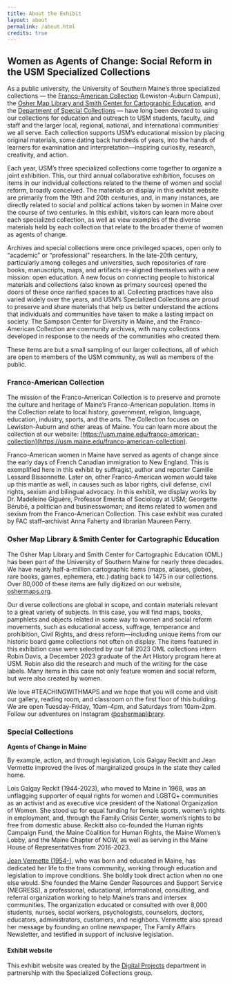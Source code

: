```yaml
---
title: About the Exhibit
layout: about
permalink: /about.html
credits: true
---
```


## Women as Agents of Change: Social Reform in the USM Specialized Collections
As a public university, the University of Southern Maine’s three specialized collections — the [Franco-American Collection](https://usm.maine.edu/franco-american-collection/) (Lewiston-Auburn Campus), the [Osher Map Library and Smith Center for Cartographic Education](https://oshermaps.org/), and the [Department of Special Collections](https://usm.maine.edu/special-collections/) — have long been devoted to using our collections for education and outreach to USM students, faculty, and staff and the larger local, regional, national, and international communities we all serve. Each collection supports USM’s educational mission by placing original materials, some dating back hundreds of years, into the hands of learners for examination and interpretation—inspiring curiosity, research, creativity, and action.

Each year, USM’s three specialized collections come together to organize a joint exhibition. This, our third annual collaborative exhibition, focuses on items in our individual collections related to the theme of women and social reform, broadly conceived. The materials on display in this exhibit website are primarily from the 19th and 20th centuries, and, in many instances, are directly related to social and political actions taken by women in Maine over the course of two centuries. In this exhibit, visitors can learn more about each specialized collection, as well as view examples of the diverse materials held by each collection that relate to the broader theme of women as agents of change. 

Archives and special collections were once privileged spaces, open only to “academic” or “professional” researchers. In the late-20th century, particularly among colleges and universities, such repositories of rare books, manuscripts, maps, and artifacts re-aligned themselves with a new mission: open education. A new focus on connecting people to historical materials and collections (also known as primary sources) opened the doors of these once rarified spaces to all. Collecting practices have also varied widely over the years, and USM’s Specialized Collections are proud to preserve and share materials that help us better understand the actions that individuals and communities have taken to make a lasting impact on society. The Sampson Center for Diversity in Maine, and the Franco-American Collection are community archives, with many collections developed in response to the needs of the communities who created them. 

These items are but a small sampling of our larger collections, all of which are open to members of the USM community, as well as members of the public.

### Franco-American Collection

The mission of the Franco-American Collection is to preserve and promote the culture and heritage of Maine’s Franco-American population. Items in the Collection relate to local history, government, religion, language, education, industry, sports, and the arts. The Collection focuses on Lewiston-Auburn and other areas of Maine. You can learn more about the collection at our website: [https://usm.maine.edu/franco-american-collection](https://usm.maine.edu/franco-american-collection). 

Franco-American women in Maine have served as agents of change since the early days of French Canadian immigration to New England. This is exemplified here in this exhibit by suffragist, author and reporter Camille Lessard Bissonnette. Later on, other Franco-American women would take up this mantle as well, in causes such as labor rights, civil defense, civil rights, sexism and bilingual advocacy. In this exhibit, we display works by Dr. Madeleine Giguère, Professor Emerita of Sociology at USM; Georgette Bérubé, a politician and businesswoman; and items related to women and sexism from the Franco-American Collection. This case exhibit was curated by FAC staff–archivist Anna Faherty and librarian Maureen Perry. 


### Osher Map Library & Smith Center for Cartographic Education

The Osher Map Library and Smith Center for Cartographic Education (OML) has been part of the University of Southern Maine for nearly three decades. We have nearly half-a-million cartographic items (maps, atlases, globes, rare books, games, ephemera, etc.) dating back to 1475 in our collections. Over 80,000 of these items are fully digitized on our website, [oshermaps.org](https://oshermaps.org/). 

Our diverse collections are global in scope, and contain materials relevant to a great variety of subjects. In this case, you will find maps, books, pamphlets and objects related in some way to women and social reform movements, such as educational access, suffrage, temperance and prohibition, Civil Rights, and dress reform—including unique items from our historic board game collections not often on display. The items featured in this exhibition case were selected by our fall 2023 OML collections intern Robin Davis, a December 2023 graduate of the Art History program here at USM. Robin also did the research and much of the writing for the case labels. Many items in this case not only feature women and social reform, but were also created by women. 

We love #TEACHINGWITHMAPS and we hope that you will come and visit our gallery, reading room, and classroom on the first floor of this building. We are open Tuesday-Friday, 10am-4pm, and Saturdays from 10am-2pm. Follow our adventures on Instagram [@oshermaplibrary](https://www.instagram.com/oshermaplibrary/).  

### Special Collections

**Agents of Change in Maine**

By example, action, and through legislation, Lois Galgay Reckitt and Jean Vermette improved the lives of marginalized groups in the state they called home.

Lois Galgay Reckit (1944-2023), who moved to Maine in 1968, was an unflagging supporter of equal rights for women and LGBTQ+ communities as an activist and as executive vice president of the National Organization of Women. She stood up for equal funding for female sports, women’s rights in employment, and, through the Family Crisis Center, women’s rights to be free from domestic abuse. Reckitt also co-founded the Human rights Campaign Fund, the Maine Coalition for Human Rights, the Maine Women’s Lobby, and the Maine Chapter of NOW, as well as serving in the Maine House of Representatives from 2016-2023.

[Jean Vermette (1954-)](https://digitalcommons.usm.maine.edu/lgbt_finding_aids/41), who was born and educated in Maine, has dedicated her life to the trans community, working through education and legislation to improve conditions. She boldly took direct action when no one else would. She founded the Maine Gender Resources and Support Service (MEGRESS), a professional, educational, informational, consulting, and referral organization working to help Maine’s trans and intersex communities. The organization educated or consulted with over 8,000 students, nurses, social workers, psychologists, counselors, doctors, educators, administrators, customers, and neighbors. Vermette also spread her message by founding an online newspaper, The Family Affairs Newsletter, and testified in support of inclusive legislation.

#### Exhibit website

This exhibit website was created by the [Digital Projects](https://digitalprojects.usm.maine.edu/) department in partnership with the Specialized Collections group.